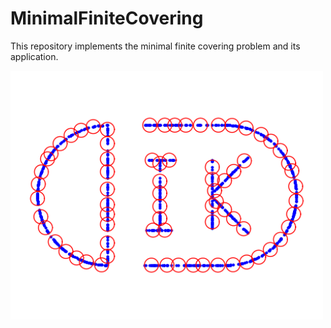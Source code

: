 # MinimalFiniteCovering
This repository implements the minimal finite covering problem and its application.

<img src="DIKU_mcs_0.05.png" width=500/>
